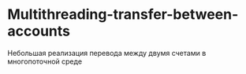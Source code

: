 # Multithreading-transfer-between-accounts
Небольшая реализация перевода между двумя счетами в многопоточной среде

